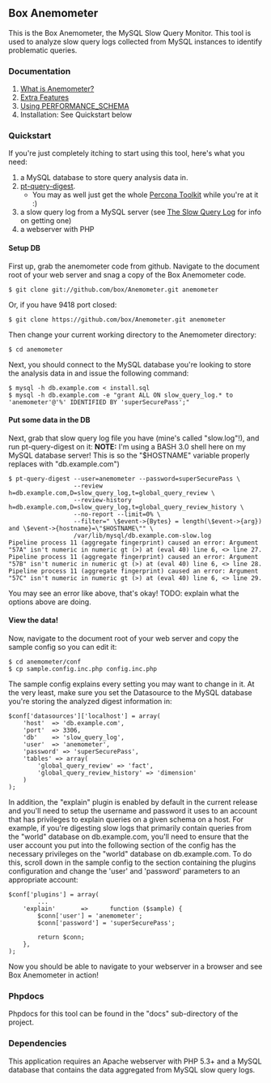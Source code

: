 Box Anemometer
--------------

This is the Box Anemometer, the MySQL Slow Query Monitor.  This tool is used to analyze slow query logs collected from MySQL instances to identify problematic queries.

### Documentation ###

1.	[What is Anemometer?](https://github.com/box/Anemometer/wiki)
2.	[Extra Features](https://github.com/box/Anemometer/wiki/Extra-Features)
3.	[Using PERFORMANCE_SCHEMA](https://github.com/box/Anemometer/wiki/Using-PERFORMANCE_SCHEMA-in-MySQL-5.6)
4.	Installation: See Quickstart below	

### Quickstart ###

If you're just completely itching to start using this tool, here's what you need:

1.	a MySQL database to store query analysis data in.
2.	[pt-query-digest](http://www.percona.com/doc/percona-toolkit/pt-query-digest.html).
	*	You may as well just get the whole [Percona Toolkit](http://www.percona.com/doc/percona-toolkit) while you're at it :)
3.	a slow query log from a MySQL server (see [The Slow Query Log](http://dev.mysql.com/doc/refman/5.5/en/slow-query-log.html) for info on getting one)
4.	a webserver with PHP


#### Setup DB ####

First up, grab the anemometer code from github. Navigate to the document root of your web server and snag a copy of the Box Anemometer code.

    $ git clone git://github.com/box/Anemometer.git anemometer 
Or, if you have 9418 port closed:

    $ git clone https://github.com/box/Anemometer.git anemometer 


Then change your current working directory to the Anemometer directory:

    $ cd anemometer
    
Next, you should connect to the MySQL database you're looking to store the analysis data in and issue the following command:

    $ mysql -h db.example.com < install.sql
    $ mysql -h db.example.com -e "grant ALL ON slow_query_log.* to 'anemometer'@'%' IDENTIFIED BY 'superSecurePass';"

#### Put some data in the DB ####

Next, grab that slow query log file you have (mine's called "slow.log"!), and run pt-query-digest on it:
**NOTE:** I'm using a BASH 3.0 shell here on my MySQL database server! This is so the "$HOSTNAME" variable properly replaces with "db.example.com")

    $ pt-query-digest --user=anemometer --password=superSecurePass \
                      --review h=db.example.com,D=slow_query_log,t=global_query_review \
                      --review-history h=db.example.com,D=slow_query_log,t=global_query_review_history \
                      --no-report --limit=0% \ 
                      --filter=" \$event->{Bytes} = length(\$event->{arg}) and \$event->{hostname}=\"$HOSTNAME\"" \ 
                      /var/lib/mysql/db.example.com-slow.log
    Pipeline process 11 (aggregate fingerprint) caused an error: Argument "57A" isn't numeric in numeric gt (>) at (eval 40) line 6, <> line 27.
    Pipeline process 11 (aggregate fingerprint) caused an error: Argument "57B" isn't numeric in numeric gt (>) at (eval 40) line 6, <> line 28.
    Pipeline process 11 (aggregate fingerprint) caused an error: Argument "57C" isn't numeric in numeric gt (>) at (eval 40) line 6, <> line 29.

You may see an error like above, that's okay!
TODO: explain what the options above are doing.


#### View the data! ####

Now, navigate to the document root of your web server and copy the sample config so you can edit it:

    $ cd anemometer/conf
    $ cp sample.config.inc.php config.inc.php 


The sample config explains every setting you may want to change in it.  At the very least, make sure you set the Datasource to the MySQL database you're storing the analyzed digest information in:

    $conf['datasources']['localhost'] = array(
    	'host'	=> 'db.example.com',
    	'port'	=> 3306,
    	'db'	=> 'slow_query_log',
    	'user'	=> 'anemometer',
    	'password' => 'superSecurePass',
    	'tables' => array(
    		'global_query_review' => 'fact',
    		'global_query_review_history' => 'dimension'
    	)
    );

In addition, the "explain" plugin is enabled by default in the current release and you'll need to setup the username and password it uses to an account that has privileges to explain queries on a given schema on a host.  For example, if you're digesting slow logs that primarily contain queries from the "world" database on db.example.com, you'll need to ensure that the user account you put into the following section of the config has the necessary privileges on the "world" database on db.example.com.  To do this, scroll down in the sample config to the section containing the plugins configuration and change the 'user' and 'password' parameters to an appropriate account:

    $conf['plugins'] = array(
            ...
        'explain'       =>      function ($sample) {
            $conn['user'] = 'anemometer';
            $conn['password'] = 'superSecurePass';
            
            return $conn;
        },
    );



Now you should be able to navigate to your webserver in a browser and see Box Anemometer in action!


### Phpdocs ###

Phpdocs for this tool can be found in the "docs" sub-directory of the project.

### Dependencies ###

This application requires an Apache webserver with PHP 5.3+ and a MySQL database that contains the data aggregated from MySQL slow query logs.
